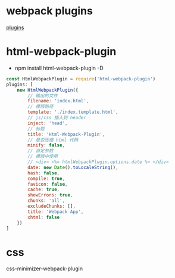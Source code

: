 # webpack plugins
[plugins](https://webpack.docschina.org/plugins/)

# html-webpack-plugin
[](https://github.com/jantimon/html-webpack-plugin)
- npm install html-webpack-plugin -D
``` js
const HtmlWebpackPlugin = require('html-webpack-plugin')
plugins: [
	new HtmlWebpackPlugin({
		// 输出的文件
		filename: 'index.html',
		// 模版路径
		template: './index.template.html',
		// js/css 插入到 header
		inject: 'head',
		// 标题
		title: 'Html-Webpack-Plugin',
		// 是否压缩 html 代码
		minify: false,
		// 自定参数
		// 模版中使用
		// <div> <%= htmlWebpackPlugin.options.date %> </div>
		date: new Date().toLocaleString(),
		hash: false,
		compile: true,
		favicon: false,
		cache: true,
		showErrors: true,
		chunks: 'all',
		excludeChunks: [],
		title: 'Webpack App',
		xhtml: false
	})
]
```

# css
css-minimizer-webpack-plugin